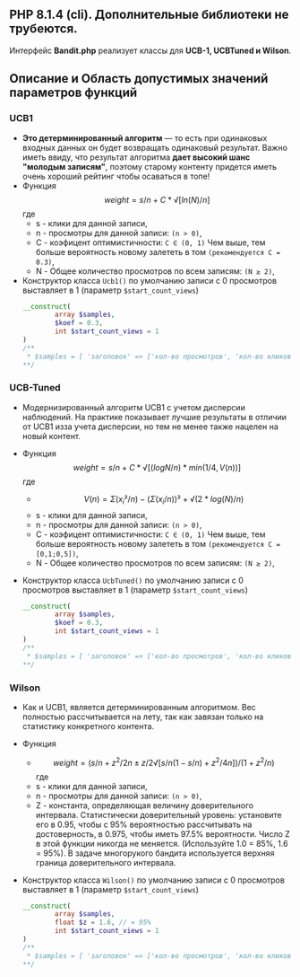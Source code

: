 ## PHP 8.1.4 (cli). Дополнительные библиотеки не трубеются.

Интерфейс **Bandit.php** реализует классы для **UCB-1, UCBTuned и Wilson**.

## Описание и Область допустимых значений параметров функций

### UCB1

- **Это детерминированный алгоритм** — то есть при одинаковых входных данных он будет возвращать одинаковый результат. Важно иметь ввиду, что результат алгоритма **дает высокий шанс "молодым записям"**, поэтому старому контенту придется иметь очень хороший рейтинг чтобы осаваться в топе!
- Функция $$weight=s/n+C*√[ln(N)/n]$$ где
  - s - клики для данной записи,
  - n - просмотры для данной записи: `(n > 0)`,
  - С - коэфицент оптимистичности: `C ∈ (0, 1)` Чем выше, тем больше вероятность новому залететь в том `(рекомендуется С = 0.3)`,
  - N - Общее количество просмотров по всем записям: `(N ≥ 2)`,
- Конструктор класса `Ucb1()` по умолчанию записи с 0 просмотров выставляет в 1 (параметр `$start_count_views`)
  ```php
  __construct(
          array $samples,
          $koef = 0.3,
          int $start_count_views = 1
  )
  /**
   * $samples = [ 'заголовок' => ['кол-во просмотров', 'кол-во кликов'] ]
  **/
  ```

### UCB-Tuned

- Модернизированный алгоритм UCB1 c учетом дисперсии наблюдений. На практике показывает лучшие результаты в отличии от UCB1 изза учета дисперсии, но тем не менее также нацелен на новый контент.
- Функция $$weight=s/n+C*√[(logN / n) * min(1/4, V(n))]$$ где
  - $$V(n) = Σ(x_i² / n) - (Σ (x_i / n))² + √(2*log(N) / n)$$
  - s - клики для данной записи,
  - n - просмотры для данной записи: `(n > 0)`,
  - С - коэфицент оптимистичности: `C ∈ (0, 1)` Чем выше, тем больше вероятность новому залететь в том `(рекомендуется С = [0,1;0,5])`,
  - N - Общее количество просмотров по всем записям: `(N ≥ 2)`,
- Конструктор класса `UcbTuned()` по умолчанию записи с 0 просмотров выставляет в 1 (параметр `$start_count_views`)

  ```php
  __construct(
          array $samples,
          $koef = 0.3,
          int $start_count_views = 1
  )
  /**
   * $samples = [ 'заголовок' => ['кол-во просмотров', 'кол-во кликов'] ]
  **/
  ```

### Wilson

- Как и UCB1, является детерминированным алгоритмом. Вес полностью рассчитывается на лету, так как завязан только на статистику конкретного контента.
- Функция
  - $$weight = (s/n+z^2/2n±z/2√[s/n(1-s/n)+z^2/4n])/(1+z^2/n)$$
    где
  - s - клики для данной записи,
  - n - просмотры для данной записи: `(n > 0)`,
  - Z - константа, определяющая величину доверительного интервала. Cтатистически доверительный уровень: установите его в 0.95, чтобы с 95% вероятностью рассчитывать на достоверность, в 0.975, чтобы иметь 97.5% вероятности. Число Z в этой функции никогда не меняется. (Используйте 1.0 = 85%, 1.6 = 95%). В задаче многорукого бандита используется верхняя граница доверительного интервала.
- Конструктор класса `Wilson()` по умолчанию записи с 0 просмотров выставляет в 1 (параметр `$start_count_views`)

  ```php
  __construct(
          array $samples,
          float $z = 1.6, // = 95%
          int $start_count_views = 1
  )
  /**
   * $samples = [ 'заголовок' => ['кол-во просмотров', 'кол-во кликов'] ]
  **/
  ```

